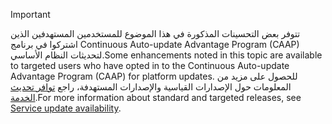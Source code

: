 > [!IMPORTANT]
> <span data-ttu-id="a7eef-101">تتوفر بعض التحسينات المذكورة في هذا الموضوع للمستخدمين المستهدفين الذين اشتركوا في برنامج Continuous Auto-update Advantage Program (CAAP) لتحديثات النظام الأساسي.</span><span class="sxs-lookup"><span data-stu-id="a7eef-101">Some enhancements noted in this topic are available to targeted users who have opted in to the Continuous Auto-update Advantage Program (CAAP) for platform updates.</span></span> <span data-ttu-id="a7eef-102">للحصول على مزيد من المعلومات حول الإصدارات القياسية والإصدارات المستهدفة، راجع [توافر تحديث الخدمة‬](../get-started/public-preview-releases.md).</span><span class="sxs-lookup"><span data-stu-id="a7eef-102">For more information about standard and targeted releases, see [Service update availability](../get-started/public-preview-releases.md).</span></span>
